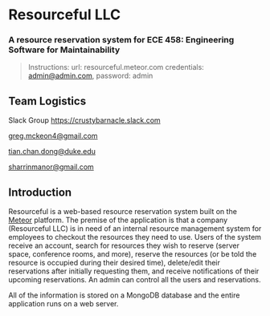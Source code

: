 # Resourceful LLC
### A resource reservation system for ECE 458: Engineering Software for Maintainability 

> Instructions:
> url: resourceful.meteor.com
> credentials: admin@admin.com, password: admin

## Team Logistics
Slack Group
https://crustybarnacle.slack.com

greg.mckeon4@gmail.com

tian.chan.dong@duke.edu

sharrinmanor@gmail.com

## Introduction
Resourceful is a web-based resource reservation system built on the [Meteor](https://www.meteor.com/) platform. The premise of the application is that a company (Resourceful LLC) is in need of an internal resource management system for employees to checkout the resources they need to use.
Users of the system receive an account, search for resources they wish to reserve (server space, conference rooms, and more), reserve the resources (or be told the resource is occupied during their desired time), delete/edit their reservations after initially requesting them, and receive notifications of their upcoming reservations.
An admin can control all the users and reservations.

All of the information is stored on a MongoDB database and the entire application runs on a web server.
